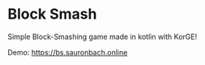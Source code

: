 # Block Smash
Simple Block-Smashing game made in kotlin with KorGE!

Demo: https://bs.sauronbach.online
